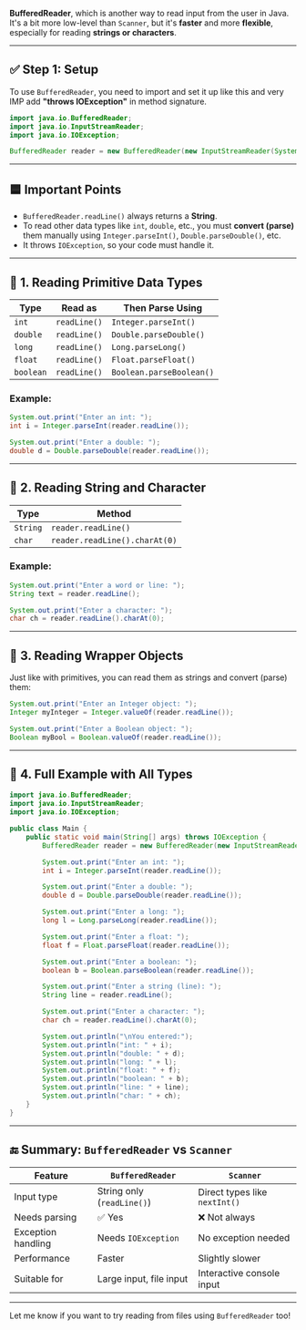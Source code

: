 **BufferedReader**, which is another way to read input from the user in Java. It's a bit more low-level than `Scanner`, 
but it's **faster** and more **flexible**, especially for reading **strings or characters**.

---

## ✅ Step 1: Setup

To use `BufferedReader`, you need to import and set it up like this and very IMP add **"throws IOException"** in method signature.

```java
import java.io.BufferedReader;
import java.io.InputStreamReader;
import java.io.IOException;
```

```java
BufferedReader reader = new BufferedReader(new InputStreamReader(System.in));
```

---

## 🟦 Important Points

* `BufferedReader.readLine()` always returns a **String**.
* To read other data types like `int`, `double`, etc., you must **convert (parse)** them manually using `Integer.parseInt()`, `Double.parseDouble()`, etc.
* It throws `IOException`, so your code must handle it.

---

## 🔹 1. Reading **Primitive Data Types**

| Type      | Read as      | Then Parse Using         |
| --------- | ------------ | ------------------------ |
| `int`     | `readLine()` | `Integer.parseInt()`     |
| `double`  | `readLine()` | `Double.parseDouble()`   |
| `long`    | `readLine()` | `Long.parseLong()`       |
| `float`   | `readLine()` | `Float.parseFloat()`     |
| `boolean` | `readLine()` | `Boolean.parseBoolean()` |

### Example:

```java
System.out.print("Enter an int: ");
int i = Integer.parseInt(reader.readLine());

System.out.print("Enter a double: ");
double d = Double.parseDouble(reader.readLine());
```

---

## 🔹 2. Reading **String and Character**

| Type     | Method                        |
| -------- | ----------------------------- |
| `String` | `reader.readLine()`           |
| `char`   | `reader.readLine().charAt(0)` |

### Example:

```java
System.out.print("Enter a word or line: ");
String text = reader.readLine();

System.out.print("Enter a character: ");
char ch = reader.readLine().charAt(0);
```

---

## 🔹 3. Reading **Wrapper Objects**

Just like with primitives, you can read them as strings and convert (parse) them:

```java
System.out.print("Enter an Integer object: ");
Integer myInteger = Integer.valueOf(reader.readLine());

System.out.print("Enter a Boolean object: ");
Boolean myBool = Boolean.valueOf(reader.readLine());
```

---

## 🔹 4. Full Example with All Types

```java
import java.io.BufferedReader;
import java.io.InputStreamReader;
import java.io.IOException;

public class Main {
    public static void main(String[] args) throws IOException {
        BufferedReader reader = new BufferedReader(new InputStreamReader(System.in));

        System.out.print("Enter an int: ");
        int i = Integer.parseInt(reader.readLine());

        System.out.print("Enter a double: ");
        double d = Double.parseDouble(reader.readLine());

        System.out.print("Enter a long: ");
        long l = Long.parseLong(reader.readLine());

        System.out.print("Enter a float: ");
        float f = Float.parseFloat(reader.readLine());

        System.out.print("Enter a boolean: ");
        boolean b = Boolean.parseBoolean(reader.readLine());

        System.out.print("Enter a string (line): ");
        String line = reader.readLine();

        System.out.print("Enter a character: ");
        char ch = reader.readLine().charAt(0);

        System.out.println("\nYou entered:");
        System.out.println("int: " + i);
        System.out.println("double: " + d);
        System.out.println("long: " + l);
        System.out.println("float: " + f);
        System.out.println("boolean: " + b);
        System.out.println("line: " + line);
        System.out.println("char: " + ch);
    }
}
```

---

## 🔚 Summary: `BufferedReader` vs `Scanner`

| Feature            | `BufferedReader`           | `Scanner`                     |
| ------------------ | -------------------------- | ----------------------------- |
| Input type         | String only (`readLine()`) | Direct types like `nextInt()` |
| Needs parsing      | ✅ Yes                      | ❌ Not always                  |
| Exception handling | Needs `IOException`        | No exception needed           |
| Performance        | Faster                     | Slightly slower               |
| Suitable for       | Large input, file input    | Interactive console input     |

---

Let me know if you want to try reading from files using `BufferedReader` too!
